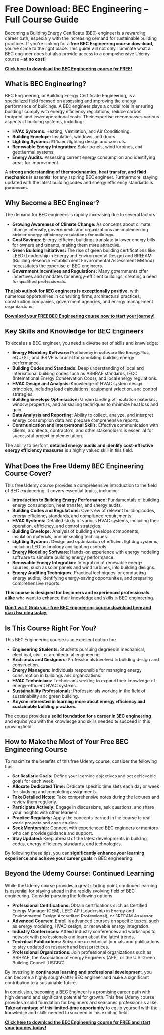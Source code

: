 # Free Download: BEC Engineering – Full Course Guide

Becoming a Building Energy Certificate (BEC) engineer is a rewarding career path, especially with the increasing demand for sustainable building practices. If you're looking for a **free BEC Engineering course download**, you've come to the right place. This guide will not only illuminate what a BEC engineer does but also provide access to a comprehensive Udemy course – **at no cost!**

[**Click here to download the BEC Engineering course for FREE!**](https://udemywork.com/bec-engineering)

## What is BEC Engineering?

BEC Engineering, or Building Energy Certificate Engineering, is a specialized field focused on assessing and improving the energy performance of buildings. A BEC engineer plays a crucial role in ensuring buildings comply with energy efficiency regulations, reduce carbon footprint, and lower operational costs. Their expertise encompasses various aspects of building systems, including:

*   **HVAC Systems:** Heating, Ventilation, and Air Conditioning.
*   **Building Envelope:** Insulation, windows, and doors.
*   **Lighting Systems:** Efficient lighting design and controls.
*   **Renewable Energy Integration:** Solar panels, wind turbines, and geothermal systems.
*   **Energy Audits:** Assessing current energy consumption and identifying areas for improvement.

A **strong understanding of thermodynamics, heat transfer, and fluid mechanics** is essential for any aspiring BEC engineer. Furthermore, staying updated with the latest building codes and energy efficiency standards is paramount.

## Why Become a BEC Engineer?

The demand for BEC engineers is rapidly increasing due to several factors:

*   **Growing Awareness of Climate Change:** As concerns about climate change intensify, governments and organizations are implementing stricter energy efficiency regulations for buildings.
*   **Cost Savings:** Energy-efficient buildings translate to lower energy bills for owners and tenants, making them more attractive.
*   **Green Building Initiatives:** The rise of green building certifications like LEED (Leadership in Energy and Environmental Design) and BREEAM (Building Research Establishment Environmental Assessment Method) necessitates the expertise of BEC engineers.
*   **Government Incentives and Regulations:** Many governments offer incentives and mandates for energy-efficient buildings, creating a need for qualified professionals.

**The job outlook for BEC engineers is exceptionally positive**, with numerous opportunities in consulting firms, architectural practices, construction companies, government agencies, and energy management organizations.

[**Download your FREE BEC Engineering course now to start your journey!**](https://udemywork.com/bec-engineering)

## Key Skills and Knowledge for BEC Engineers

To excel as a BEC engineer, you need a diverse set of skills and knowledge:

*   **Energy Modeling Software:** Proficiency in software like EnergyPlus, eQUEST, and IES VE is crucial for simulating building energy performance.
*   **Building Codes and Standards:** Deep understanding of local and international building codes such as ASHRAE standards, IECC (International Energy Conservation Code), and local energy regulations.
*   **HVAC Design and Analysis:** Knowledge of HVAC system design principles, including load calculations, equipment selection, and control strategies.
*   **Building Envelope Optimization:** Understanding of insulation materials, window properties, and air sealing techniques to minimize heat loss and gain.
*   **Data Analysis and Reporting:** Ability to collect, analyze, and interpret energy consumption data and prepare comprehensive reports.
*   **Communication and Interpersonal Skills:** Effective communication with clients, architects, contractors, and other stakeholders is essential for successful project implementation.

The ability to perform **detailed energy audits and identify cost-effective energy efficiency measures** is a highly valued skill in this field.

## What Does the Free Udemy BEC Engineering Course Cover?

This free Udemy course provides a comprehensive introduction to the field of BEC engineering. It covers essential topics, including:

*   **Introduction to Building Energy Performance:** Fundamentals of building energy consumption, heat transfer, and energy audits.
*   **Building Codes and Regulations:** Overview of relevant building codes, energy efficiency standards, and compliance requirements.
*   **HVAC Systems:** Detailed study of various HVAC systems, including their operation, efficiency, and control strategies.
*   **Building Envelope:** Analysis of building envelope components, insulation materials, and air sealing techniques.
*   **Lighting Systems:** Design and optimization of efficient lighting systems, including LED technology and lighting controls.
*   **Energy Modeling Software:** Hands-on experience with energy modeling software to simulate building energy performance.
*   **Renewable Energy Integration:** Integration of renewable energy sources, such as solar panels and wind turbines, into building designs.
*   **Energy Auditing Techniques:** Practical techniques for conducting energy audits, identifying energy-saving opportunities, and preparing comprehensive reports.

**This course is designed for beginners and experienced professionals alike** who want to enhance their knowledge and skills in BEC engineering.

[**Don't wait! Grab your free BEC Engineering course download here and start learning today!**](https://udemywork.com/bec-engineering)

## Is This Course Right For You?

This BEC Engineering course is an excellent option for:

*   **Engineering Students:** Students pursuing degrees in mechanical, electrical, civil, or architectural engineering.
*   **Architects and Designers:** Professionals involved in building design and construction.
*   **Energy Managers:** Individuals responsible for managing energy consumption in buildings and organizations.
*   **HVAC Technicians:** Technicians seeking to expand their knowledge of energy-efficient HVAC systems.
*   **Sustainability Professionals:** Professionals working in the field of sustainability and green building.
*   **Anyone interested in learning more about energy efficiency and sustainable building practices.**

The course provides a **solid foundation for a career in BEC engineering** and equips you with the knowledge and skills needed to succeed in this growing field.

## How to Make the Most of Your Free BEC Engineering Course

To maximize the benefits of this free Udemy course, consider the following tips:

*   **Set Realistic Goals:** Define your learning objectives and set achievable goals for each week.
*   **Allocate Dedicated Time:** Dedicate specific time slots each day or week for studying and completing assignments.
*   **Take Detailed Notes:** Take comprehensive notes during the lectures and review them regularly.
*   **Participate Actively:** Engage in discussions, ask questions, and share your insights with other learners.
*   **Practice Regularly:** Apply the concepts learned in the course to real-world projects and case studies.
*   **Seek Mentorship:** Connect with experienced BEC engineers or mentors who can provide guidance and support.
*   **Stay Updated:** Keep abreast of the latest developments in building codes, energy efficiency standards, and technologies.

By following these tips, you can **significantly enhance your learning experience and achieve your career goals** in BEC engineering.

## Beyond the Udemy Course: Continued Learning

While the Udemy course provides a great starting point, continued learning is essential for staying ahead in the rapidly evolving field of BEC engineering. Consider pursuing the following options:

*   **Professional Certifications:** Obtain certifications such as Certified Energy Manager (CEM), LEED AP (Leadership in Energy and Environmental Design Accredited Professional), or BREEAM Assessor.
*   **Advanced Courses:** Enroll in advanced courses on specific topics, such as energy modeling, HVAC design, or renewable energy integration.
*   **Industry Conferences:** Attend industry conferences and workshops to network with professionals and learn about the latest trends.
*   **Technical Publications:** Subscribe to technical journals and publications to stay updated on research and best practices.
*   **Professional Organizations:** Join professional organizations such as ASHRAE, the Association of Energy Engineers (AEE), or the U.S. Green Building Council (USGBC).

By investing in **continuous learning and professional development**, you can become a highly sought-after BEC engineer and make a significant contribution to a sustainable future.

In conclusion, becoming a BEC Engineer is a promising career path with high demand and significant potential for growth. This free Udemy course provides a solid foundation for beginners and seasoned professionals alike. **Take advantage of this limited-time opportunity** to equip yourself with the knowledge and skills needed to succeed in this exciting field.

[**Click here to download the BEC Engineering course for FREE and start your journey today!**](https://udemywork.com/bec-engineering)
